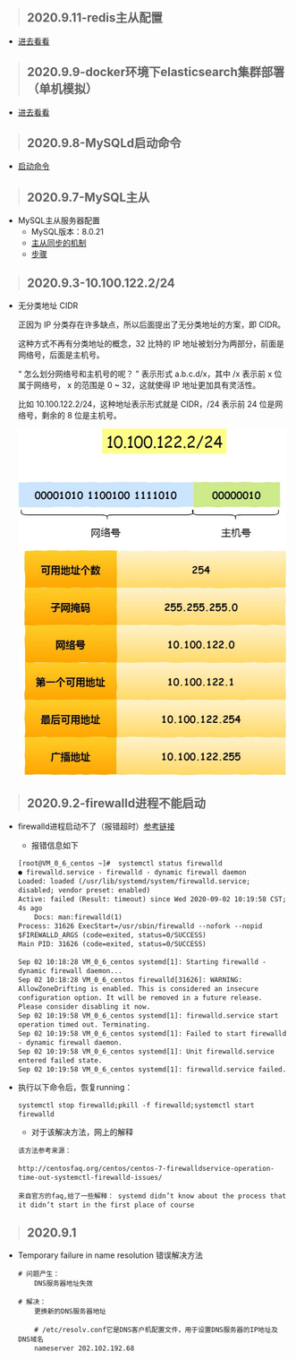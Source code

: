 > ## 2020.9.11-redis主从配置
- [进去看看](../../interview/redis?id=主从配置)

> ## 2020.9.9-docker环境下elasticsearch集群部署（单机模拟）
- [进去看看](../../interview/elasticsearch?id=docker环境下集群部署（单机模拟）)

> ## 2020.9.8-MySQLd启动命令
- [启动命令](../../interview/mysql/mysql?id=mysqld启动命令)

> ## 2020.9.7-MySQL主从

- MySQL主从服务器配置
    - MySQL版本：8.0.21
    - [主从同步的机制](../../interview/mysql/mysql?id=数据库主从复制原理)
    - [步骤](../../interview/mysql/mysql?id=主从复制操作)

> ## 2020.9.3-10.100.122.2/24

- 无分类地址 CIDR

    正因为 IP 分类存在许多缺点，所以后面提出了无分类地址的方案，即 CIDR。

    这种方式不再有分类地址的概念，32 比特的 IP 地址被划分为两部分，前面是网络号，后面是主机号。

    “ 怎么划分网络号和主机号的呢？
    ”
    表示形式 a.b.c.d/x，其中 /x 表示前 x 位属于网络号， x 的范围是 0 ~ 32，这就使得 IP 地址更加具有灵活性。

    比如 10.100.122.2/24，这种地址表示形式就是 CIDR，/24 表示前 24 位是网络号，剩余的 8 位是主机号。

    ![cidr](./images/cidr.jpg)

> ## 2020.9.2-firewalld进程不能启动

- firewalld进程启动不了（报错超时）[参考链接](https://blog.csdn.net/crynono/article/details/76132611)
    
    - 报错信息如下
    ```
    [root@VM_0_6_centos ~]#  systemctl status firewalld 
    ● firewalld.service - firewalld - dynamic firewall daemon
    Loaded: loaded (/usr/lib/systemd/system/firewalld.service; disabled; vendor preset: enabled)
    Active: failed (Result: timeout) since Wed 2020-09-02 10:19:58 CST; 4s ago
        Docs: man:firewalld(1)
    Process: 31626 ExecStart=/usr/sbin/firewalld --nofork --nopid $FIREWALLD_ARGS (code=exited, status=0/SUCCESS)
    Main PID: 31626 (code=exited, status=0/SUCCESS)

    Sep 02 10:18:28 VM_0_6_centos systemd[1]: Starting firewalld - dynamic firewall daemon...
    Sep 02 10:18:28 VM_0_6_centos firewalld[31626]: WARNING: AllowZoneDrifting is enabled. This is considered an insecure configuration option. It will be removed in a future release. Please consider disabling it now.
    Sep 02 10:19:58 VM_0_6_centos systemd[1]: firewalld.service start operation timed out. Terminating.
    Sep 02 10:19:58 VM_0_6_centos systemd[1]: Failed to start firewalld - dynamic firewall daemon.
    Sep 02 10:19:58 VM_0_6_centos systemd[1]: Unit firewalld.service entered failed state.
    Sep 02 10:19:58 VM_0_6_centos systemd[1]: firewalld.service failed.

    ```
- 执行以下命令后，恢复running：
    ```
    systemctl stop firewalld;pkill -f firewalld;systemctl start firewalld
    ```
    - 对于该解决方法，网上的解释
    ```
    该方法参考来源：

    http://centosfaq.org/centos/centos-7-firewalldservice-operation-time-out-systemctl-firewalld-issues/

    来自官方的faq,给了一些解释： systemd didn’t know about the process that it didn’t start in the first place of course
    ```

> ## 2020.9.1

- Temporary failure in name resolution 错误解决方法

    ```
    # 问题产生：
        DNS服务器地址失效
        
    # 解决：
        更换新的DNS服务器地址

        # /etc/resolv.conf它是DNS客户机配置文件，用于设置DNS服务器的IP地址及DNS域名
        nameserver 202.102.192.68
    ```
